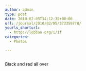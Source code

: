 ```yaml
---
author: admin
type: post
date: 2010-02-05T14:12:35+00:00
url: /journal/2010/02/05/372359778/
yourls_shorturl:
  - http://lobban.org/i/1f
categories:
  - Photos

---
```

<div class="figure">
  <img src="http://andy.lobban.org/photo/1280/372359778/1/tumblr_kxdgszZbz71qzrl7b" alt="" />
</div>

Black and red all over